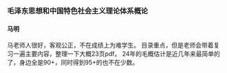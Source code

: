 ### 毛泽东思想和中国特色社会主义理论体系概论
#### 马明
马老师人很好，客观公正，不在成绩上为难学生。
目录重点，但是老师会带着复习一遍主要内容，整理一下大概23页pdf。
24年的毛概估计是近几年来最简单的了，身边全是90+，同时得到95+的也不在少数。
